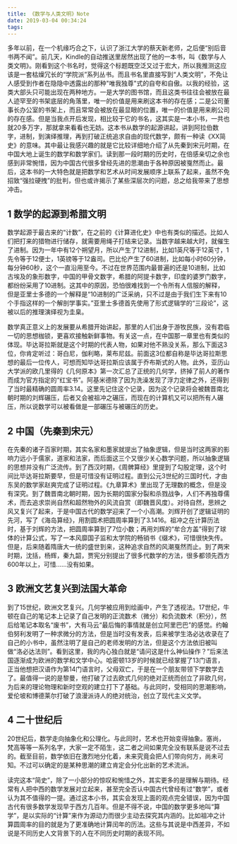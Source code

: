 ```yaml
---
title: 《数学与人类文明》Note
date: 2019-03-04 00:34:24
tags:
---
```

多年以前，在一个机缘巧合之下，认识了浙江大学的蔡天新老师，之后便“别后音书两不闻”。前几天，Kindle的自动推送里居然出现了他的一本书，叫《数学与人类文明》。刚看到这个书名时，觉得这个标题既空泛又过于宏大，所以我推测这应该是一套枯燥冗长的“学院派”系列丛书。而且书名里直接写到“人类文明”，不免让人感受到作者在隐隐中透露出的那种"唯我独尊"式的自夸和自傲。以我的经验，这类大部头只可能出现在两种地方。一是大学的图书馆，而且这类书往往会被放在最人迹罕至的书架底层的角落里，唯一的价值是用来刷这本书的存在感；二是公司董事长办公室的书架上，而且常常会被放在最显眼的位置，唯一的价值是用来刷公司的存在感。但是当我点开后发现，相比较于它的书名，这其实是一本小书，一共也就20多万字，那就拿来看看也无妨。这本书从数学的起源讲起，讲到阿拉伯数字，进制，到演绎推理，再到打破正统追求自由的现代数学，颇有一种读《XX简史》的意味。其中最让我感兴趣的就是它比较详细地介绍了从先秦到宋元时期，在中国大地上诞生的数学和数学家们。读到那一段时期的历史时，在倍感亲切之余也感到非常惋惜，因为中国古代很多曾经先进的思潮由于各种原因被戛然而止。最后，这本书的一大特色就是把数学和艺术从时间发展顺序上联系了起来，虽然不免招致“强拉硬拽”的批判，但也或许揭示了某些深层次的问题，总之给我带来了思想冲击。
<!-- more -->
## 1 数学的起源到希腊文明
数学起源于最古来的“计数”，在之前的《计算进化史》中也有类似的描述。比如人们把打来的猎物进行储存，就需要用绳子打结来记录。当数字越来越大时，就催生了进制。因为一年中有12个朔望月，所以产生了12进制，比如1英尺等于12英寸，1先令等于12便士，1英镑等于12盎司。巴比伦产生了60进制，比如每小时60分钟，每分钟60秒，这个一直沿用至今。不过在世界范围内最普遍的还是10进制，比如古埃及的象形数字，中国的甲骨文数字，希腊的阿提卡数字，印度的婆罗门数字，都纷纷采用了10进制。这其中的原因，恐怕很难找到一个令所有人信服的解释，但是亚里士多德的一个解释是“10进制的广泛采纳，只不过是由于我们生下来有10个手指这样的一个解剖学事实。”亚里士多德首先使用了形式逻辑学的“三段论”，这被以后的推理演绎视为圭臬。

数学真正意义上的发展要从希腊开始讲起，那里的人们出身于游牧民族，没有君临一切的思想枷锁，更喜欢接触新鲜事物。有关这一点，在中国那一章里也有类似的体现。毕达哥拉斯就是这个时期的代表人物，如果对他不熟没关系，那么下面这3位，你肯定听过：哥白尼，伽利略，莱布尼兹。前面这3位都自称是毕达哥拉斯思想的最后一位传人，可想而知毕达哥拉斯应该属于乔布斯式的人物。此外，亚历山大学派的欧几里得的《几何原本》第一次汇总了正统的几何学，挤掉了前人的著作而成为官方指定的“红宝书”。阿基米德除了因为洗澡发现了浮力定律之外，还得到了当时最精确的圆周率3.14。这里先记住这个记录，因为这个记录将会被魏晋南北朝时期的刘辉碾压，后者又会被祖冲之碾压，而现在的计算机又可以把所有人碾压，所以说数学可以被看做是一部碾压与被碾压的历史。

## 2 中国（先秦到宋元）
在先秦的诸子百家时期，其实名家和墨家就提出了抽象逻辑，但是当时这两家的影响力远小于儒家，道家和法家，而后面这三个又很少关心数学问题，所以抽象逻辑的思想并没有广泛流传。到了西汉时期，《周髀算经》里提到了勾股定理，这个时间比毕达哥拉斯要早，但是可惜没有证明过程。直到公元3世纪的三国时代，才由东吴的数学家赵爽完成了证明过程。《九章算术》里出现了无理数的概念，但是没有深究。到了魏晋南北朝时期，因为长期的国家分裂和杀戮战争，人们不再独尊儒术，而去追求崇尚自然和超然物外的风流自赏（即魏晋风度）。对待自然，思辨之风又复兴了起来，于是中国古代的数学迎来了一个小高潮。刘辉开创了逻辑证明的先河，写了《海岛算经》，用割圆术把圆周率算到了3.1416。祖冲之在计算历法时，基于刘辉的方法，把圆周率算到了7位小数；再用刘辉的“牟合方盖”得到了球体的计算公式，写了一本风靡国子监和太学院的畅销书《缀术》，可惜很快失传。但是，后来随着隋唐大一统的盛世到来，这种追求自然的风潮戛然而止。到了两宋时期，沈括，杨辉，秦九韶，贾宪分别提出了很多代数学的方法，很多都领先西方600年以上，可惜......没有如果。

## 3 欧洲文艺复兴到法国大革命
到了15世纪，欧洲文艺复兴。几何学被应用到绘画中，产生了透视法。17世纪，牛顿在自己的笔记本上记录了自己发明的正流数术（微分）和负流数术（积分），然后给笔记本取名“废书”，大有马云“最后悔的事情就是创立阿里巴巴”的感觉。约翰伯努利发明了一种求微分的方法，但是当时没有发表，后来被学生洛必达收录在了自己的小书中，虽然注明了是自己的老师发明的方法，但是这个方法依旧被叫做“洛必达法则”。看到这里，我的内心独白就是“请问这是什么神仙操作？”后来法国逐渐成为欧洲的数学和文学中心。哈密顿13岁的时候就已经掌握了13门语言，正当他想把汉语作为第14门语言时，父母双亡，于是在一个朋友带领下学数学去了。最值得一说的是黎曼，他打破了过去欧式几何的绝对正统而创立了非欧几何，为后来的理论物理和新时空观的建立打下了基础。与此同时，受相同的思潮影响，爱伦坡和博德莱尔打破了浪漫派诗人的绝对统治，创立了现代主义文学。

## 4 二十世纪后
20世纪后，数学走向抽象化和公理化。与此同时，艺术也开始变得抽象。塞尚，梵高等等一系列名字，大家一定不陌生，这二者之间如果完全没有联系是说不过去的。截至目前，数学依旧在激烈地分化着，未来究竟会把人们带向何方，尚未可知。不过可以确定的是某种思潮的建立肯定会分化出新的艺术流派。

读完这本“简史”，除了一小部分的惊叹和惋惜之外，其实更多的是理解与期待。经常有人把中西的数学发展对立起来，甚至完全否认中国古代曾经有过“数学”，或者认为其不值得的一提。通过这本小书，其实会发现上面的观点完全错误，因为中国古代有很多数学发现早于西方几百年。但是不得不说，中国的数学更多地叫“算学”，是以实际的“计算”来作为源动力而很少主动去探究其内涵的。比如祖冲之计算圆周率的目的就是为了更准确地计算闰年的历法。这些与其说是中西差异，不如说是不同历史人文背景下的人在不同历史时期的表现不同。




